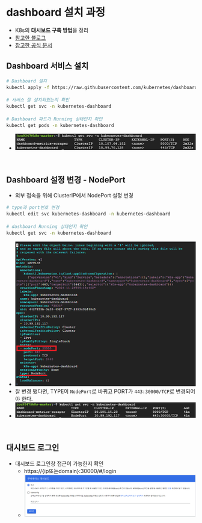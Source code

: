 # dashboard 설치 과정
* K8s의 **대시보드 구축 방법**을 정리
* [참고한 블로그](https://jongsky.tistory.com/113)
* [참고한 공식 문서](https://kubernetes.io/ko/docs/tasks/access-application-cluster/web-ui-dashboard/)


## Dashboard 서비스 설치
```sh
# Dashboard 설치
kubectl apply -f https://raw.githubusercontent.com/kubernetes/dashboard/v2.7.0/aio/deploy/recommended.yaml

# 서비스 잘 설치되었는지 확인
kubectl get svc -n kubernetes-dashboard

# Dashboard 파드가 Running 상태인지 확인
kubectl get pods -n kubernetes-dashboard
```
* ![](2024-11-28-16-24-16.png)

<br>

## Dashboard 설정 변경 - NodePort
* 외부 접속을 위해 ClusterIP에서 NodePort 설정 변경
```sh
# type과 port번호 변경
kubectl edit svc kubernetes-dashboard -n kubernetes-dashboard

# dashboard Running 상태인지 확인
kubectl get svc -n kubernetes-dashboard
```
* ![](2024-11-28-18-56-45.png)
* 잘 변경 됐다면, TYPE이 `NodePort`로 바뀌고 PORT가 `443:30000/TCP`로 변경되어야 한다.
* ![](2024-11-28-19-00-47.png)

<br>

## 대시보드 로그인
* 대시보드 로그인창 접근이 가능한지 확인
  * https://{ip또는domain}:30000/#/login
  * ![](2024-11-28-20-09-53.png)

<br>

## 

```sh

```

<br>

## 

```sh

```

<br>
